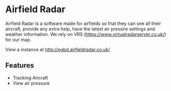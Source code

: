 # Airfield Radar

Airfield Radar is a software made for airfields so that they can see all their aircraft, provide any extra help, have the latest air pressire settings and weather information.
We rely on VRS (https://www.virtualradarserver.co.uk/) for our map.

View a instance at http://egbd.airfieldradar.co.uk/

## Features

* Tracking Aircraft
* View air pressure
  
